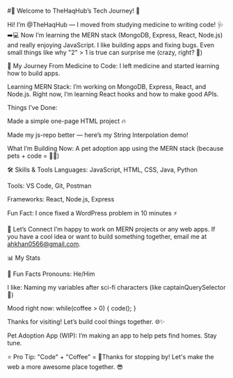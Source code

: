 #🌌 Welcome to TheHaqHub’s Tech Journey! 🚀

Hi! I’m @TheHaqHub — I moved from studying medicine to writing code! 🩺➡️💻
Now I’m learning the MERN stack (MongoDB, Express, React, Node.js) and really enjoying JavaScript. I like building apps and fixing bugs. Even small things like why "2" > 1 is true can surprise me (crazy, right? 🤯)

🌟 My Journey
From Medicine to Code: I left medicine and started learning how to build apps.

Learning MERN Stack: I’m working on MongoDB, Express, React, and Node.js. Right now, I’m learning React hooks and how to make good APIs.

Things I’ve Done:

Made a simple one-page HTML project 🔥

Made my js-repo better — here’s my String Interpolation demo!

What I’m Building Now: A pet adoption app using the MERN stack (because pets + code = 🐶💕)

🛠️ Skills & Tools
Languages: JavaScript, HTML, CSS, Java, Python

Tools: VS Code, Git, Postman

Frameworks: React, Node.js, Express

Fun Fact: I once fixed a WordPress problem in 10 minutes ⚡

🤝 Let’s Connect
I’m happy to work on MERN projects or any web apps. If you have a cool idea or want to build something together, email me at ahkhan0566@gmail.com.

📊 My Stats



🎉 Fun Facts
Pronouns: He/Him

I like: Naming my variables after sci-fi characters (like captainQuerySelector 🖖)

Mood right now: while(coffee > 0) { code(); }

Thanks for visiting! Let’s build cool things together. 🌐✨

Pet Adoption App (WIP): I’m making an app to help pets find homes. Stay tune.

⭐ Pro Tip: "Code" + "Coffee" = 🚀Thanks for stopping by! Let's make the web a more awesome place together. 😎


<!---
TheHaqHub/TheHaqHub is a ✨ special ✨ repository because its `README.md` (this file) appears on your GitHub profile.
You can click the Preview link to take a look at your changes.
--->
